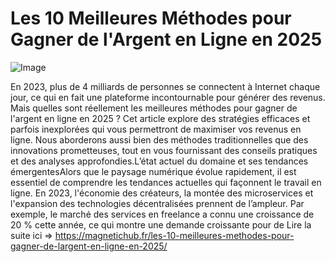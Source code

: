 # Les 10 Meilleures Méthodes pour Gagner de l'Argent en Ligne en 2025

![Image](https://images.pexels.com/photos/31916807/pexels-photo-31916807.jpeg?auto=compress&cs=tinysrgb&h=650&w=940)

En 2023, plus de 4 milliards de personnes se connectent à Internet chaque jour, ce qui en fait une plateforme incontournable pour générer des revenus. Mais quelles sont réellement les meilleures méthodes pour gagner de l'argent en ligne en 2025 ? Cet article explore des stratégies efficaces et parfois inexplorées qui vous permettront de maximiser vos revenus en ligne. Nous aborderons aussi bien des méthodes traditionnelles que des innovations prometteuses, tout en vous fournissant des conseils pratiques et des analyses approfondies.L’état actuel du domaine et ses tendances émergentesAlors que le paysage numérique évolue rapidement, il est essentiel de comprendre les tendances actuelles qui façonnent le travail en ligne. En 2023, l'économie des créateurs, la montée des microservices et l'expansion des technologies décentralisées prennent de l’ampleur. Par exemple, le marché des services en freelance a connu une croissance de 20 % cette année, ce qui montre une demande croissante pour de Lire la suite ici => https://magnetichub.fr/les-10-meilleures-methodes-pour-gagner-de-largent-en-ligne-en-2025/
